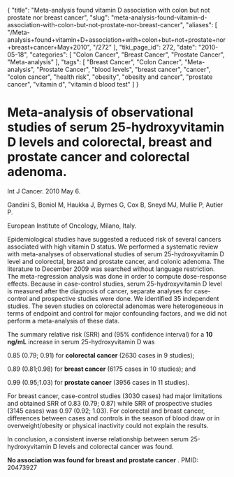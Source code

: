{
    "title": "Meta-analysis found vitamin D association with colon but not prostate nor breast cancer",
    "slug": "meta-analysis-found-vitamin-d-association-with-colon-but-not-prostate-nor-breast-cancer",
    "aliases": [
        "/Meta-analysis+found+vitamin+D+association+with+colon+but+not+prostate+nor+breast+cancer+May+2010",
        "/272"
    ],
    "tiki_page_id": 272,
    "date": "2010-05-18",
    "categories": [
        "Colon Cancer",
        "Breast Cancer",
        "Prostate Cancer",
        "Meta-analysis"
    ],
    "tags": [
        "Breast Cancer",
        "Colon Cancer",
        "Meta-analysis",
        "Prostate Cancer",
        "blood levels",
        "breast cancer",
        "cancer",
        "colon cancer",
        "health risk",
        "obesity",
        "obesity and cancer",
        "prostate cancer",
        "vitamin d",
        "vitamin d blood test"
    ]
}


# Meta-analysis of observational studies of serum 25-hydroxyvitamin D levels and colorectal, breast and prostate cancer and colorectal adenoma.

Int J Cancer. 2010 May 6. 

Gandini S, Boniol M, Haukka J, Byrnes G, Cox B, Sneyd MJ, Mullie P, Autier P.

European Institute of Oncology, Milano, Italy.

Epidemiological studies have suggested a reduced risk of several cancers associated with high vitamin D status. We performed a systematic review with meta-analyses of observational studies of serum 25-hydroxyvitamin D level and colorectal, breast and prostate cancer, and colonic adenoma. The literature to December 2009 was searched without language restriction. The meta-regression analysis was done in order to compute dose-response effects. Because in case-control studies, serum 25-hydroxyvitamin D level is measured after the diagnosis of cancer, separate analyses for case-control and prospective studies were done. We identified 35 independent studies. The seven studies on colorectal adenomas were heterogeneous in terms of endpoint and control for major confounding factors, and we did not perform a meta-analysis of these data. 

The summary relative risk (SRR) and (95% confidence interval) for a  **10 ng/mL**  increase in serum 25-hydroxyvitamin D was 

0.85 (0.79; 0.91) for  **colorectal cancer**  (2630 cases in 9 studies); 

0.89 (0.81;0.98) for  **breast cancer**  (6175 cases in 10 studies); and

0.99 (0.95;1.03) for  **prostate cancer**  (3956 cases in 11 studies). 

For breast cancer, case-control studies (3030 cases) had major limitations and obtained SRR of 0.83 (0.79; 0.87) while SRR of prospective studies (3145 cases) was 0.97 (0.92; 1.03). For colorectal and breast cancer, differences between cases and controls in the season of blood draw or in overweight/obesity or physical inactivity could not explain the results. 

In conclusion, a consistent inverse relationship between serum 25-hydroxyvitamin D levels and colorectal cancer was found. 

 **No association was found for breast and prostate cancer** . PMID: 20473927